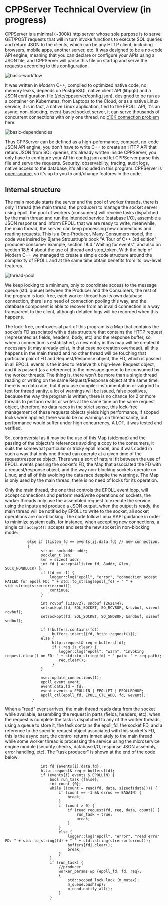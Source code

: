 # CPPServer Technical Overview (in progress)

CPPServer is a minimal (~300K) http server whose sole purpose is to serve GET/POST requests that will in turn invoke functions to execute SQL queries and return JSON to the clients, which can be any HTTP client, including browsers, mobile apps, another server, etc. It was designed to be a no-code API engine, meaning that you can declare or configure your APIs using a JSON file, and CPPServer will parse this file on startup and serve the requests according to this configuration.

![basic-workflow](https://github.com/cppservergit/cppserver-docs/assets/126841556/f774bbb3-0d22-4322-85bb-3ff340ecf8a0)

It was written in _Modern_ C++, compiled to optimized native code, no memory leaks, depends on PostgreSQL native client API (libpq5) and a JSON configuration file (/etc/cppserver/config.json), designed to be run as a container on Kubernetes, from Laptops to the Cloud, or as a native Linux service, it is in fact, a native Linux application, tied to the EPOLL API, it's an async, non-blocking, event-based socket server, it can serve thousands of concurrent connections with only one thread, no [c10K connection problem](https://en.wikipedia.org/wiki/C10k_problem) here.

![basic-dependencies](https://github.com/cppservergit/cppserver-docs/assets/126841556/cfa3cbc6-190c-4baf-859c-f54985efe278)

Thus CPPServer can be defined as a high-peformance, compact, no-code JSON API engine, you don't have to write C++ to create an HTTP API that retuns JSON from SQL queries, it's already written inside CPPServer, you only have to configure your API in config.json and let CPPServer parse this file and serve the requests. Security, observability, tracing, audit logs, native access to the database, it's all included in this program. CPPServer is [open-source](https://github.com/cppservergit/cppserver-pgsql), so it's up to you to add/change features in the code.

## Internal structure

The main module starts the server and the pool of worker threads, there is only 1 thread (the main thread, the producer) to manage the socket server using epoll, the pool of workers (consumers) will receive tasks dispatched by the main thread and run the intended service (database I/O), assemble a JSON response and inform EPOLL that we are ready to write, meanwhile, the main thread, the server, can keep processing new connections and reading requests. This is a One-Producer, Many-Consumers model, the code was insired by Bjarne Stroustrup's book "A Tour of C++ 3rd edition" producer-consumer example, section 18.4 "Waiting for events", and also on section 18.5.4 about the use of jthread and stop_token. With the help of Modern C++ we managed to create a simple code structure around the complexity of EPOLL and at the same time obtain benefits from its low-level features.

![thread-pool](https://github.com/cppservergit/cppserver-docs/assets/126841556/e7f13be4-6fc9-446c-a27f-d11dea2349d3)

We keep locking to a minimum, only to coordinate access to the message queue (std::queue) between the Producer and the Consumers, the rest of the program is lock-free, each worker thread has its own database connection, there is no need of connection pooling this way, and the database component is able to recover from an invalid connection in a way transparent to the client, although detailed logs will be recorded when this happens.

The lock-free, controversial part of this program is a Map that contains the socket's FD associated with a data structure that contains the HTTP request (represented as fields, headers, body, etc) and the response buffer, so when a connection is established, a new entry in this map will be created if necessary (it may already exist, in that case no creation overhead), all this happens in the main thread and no other thread will be touching that particular pair of FD and Request/Response object, the FD, which is passed in all EPOLL events is the index to retrieve this high-level Request object, and it is passed (as a reference) to the message queue to be consumed by the worker threads. The thing is, there won't be more than a single thread reading or writing on the same Request/Response object at the same time, there is no data race, but if you use compiler instrumentation or valgrind to test for thread sanity, a lot of warnings will be issued, false positives, because the way the program is written, there is no chance for 2 or more threads to perform reads or writes at the same time on the same request object, therefore, no data races in the strict sense, this lock-free management of these requests objects yields high performance, if scoped locks were applied, there would be no warnings on thread sanity, but performance would suffer under high concurrency, A LOT, it was tested and verified.

So, controversial as it may be the use of this Map (std::map) and the passing of the objects's references avoiding a copy to the consumers, it suits the somewhat particular or tricky epoll model, and it was coded in such a way that only one thread can operate at a given time of the request/response object. There was a sort of natural fit between the use of EPOLL events passing the socket's FD, the Map that associated the FD with a request/response object, and the way non-blocking sockets operate on Linux, and all of this avoiding the data race despite the warnings. The Map is only used by the main thread, there is no need of locks for its operation.

Only the main thread, the one that controls the EPOLL event loop, will accept connections and perform read/write operations on sockets, the worker threads only use the assembled request to execute the service using the inputs and produce a JSON output, when the output is ready, the main thread will be notified by EPOLL to write to the socket, all socket operations are non-blocking. The code follow Linux AAPI guidance in order to minimize system calls, for instance, when accepting new connections, a single call `accept4()` accepts and sets the new socket in non-blocking mode:

```
 		  else if (listen_fd == events[i].data.fd) // new connection.
		  {
				struct sockaddr addr;
				socklen_t len;
				len = sizeof addr;
				int fd { accept4(listen_fd, &addr, &len, SOCK_NONBLOCK) };
				if (fd == -1) {
					logger::log("epoll", "error", "connection accept FAILED for epoll FD: " + std::to_string(epoll_fd) + " " + std::string(strerror(errno)));
					continue;
				}

				int rcvbuf {131072}, sndbuf {262144};
				setsockopt(fd, SOL_SOCKET, SO_RCVBUF, &rcvbuf, sizeof rcvbuf);
				setsockopt(fd, SOL_SOCKET, SO_SNDBUF, &sndbuf, sizeof sndbuf);
				
				if (!buffers.contains(fd))
					 buffers.insert({fd, http::request()});
				else {
					 http::request& req = buffers[fd];
					 if (!req.is_clear) {
						logger::log("epoll", "warn", "invoking request.clear() on FD: " + std::to_string(fd) + " path: " + req.path);
						req.clear();
					 }
				}
								
				mse::update_connections(1);
				epoll_event event;
				event.data.fd = fd;
				event.events = EPOLLIN | EPOLLET | EPOLLRDHUP;
				epoll_ctl(epoll_fd, EPOLL_CTL_ADD, fd, &event);
			}
```

When a "read" event arrives, the main thread reads data from the socket while available, assembling the request in parts (fields, headers, etc), when the request is complete the task is dispatched to any of the worker threads, using a queue to store it, the task contains the epoll_fd, the socket FD, and a reference to the specific request object associated with this socket's FD, this is the async part, the control returns inmediately to the main thread while some worker thread is processing the service using the microservice engine module (security checks, database I/O, response JSON assembly, error handling, etc). The "task producer" is shown at the end of the code below:

```
				int fd {events[i].data.fd};
				http::request& req = buffers[fd];
				if (events[i].events & EPOLLIN) {
					bool run_task {false};
					int count {0};
					while ((count = read(fd, data, sizeof(data)))) {
						if (count == -1 && errno == EAGAIN) {
							break;
						}
						if (count > 0) {
							if (read_request(fd, req, data, count)) {
								run_task = true;
								break;
							}
						}
						else {
							logger::log("epoll", "error", "read error FD: " + std::to_string(fd) + " " + std::string(strerror(errno)));
							buffers[fd].clear();
							break;
						}
					}
					if (run_task) {
						//producer
						worker_params wp {epoll_fd, fd, req};
						{
							std::scoped_lock lock {m_mutex};
							m_queue.push(wp);
							m_cond.notify_all();
						}
					}
```
